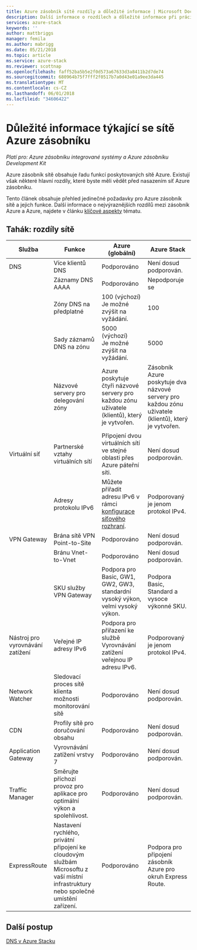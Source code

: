 ```yaml
---
title: Azure zásobník sítě rozdíly a důležité informace | Microsoft Docs
description: Další informace o rozdílech a důležité informace při práci se sítěmi v Azure zásobníku.
services: azure-stack
keywords: ''
author: mattbriggs
manager: femila
ms.author: mabrigg
ms.date: 05/21/2018
ms.topic: article
ms.service: azure-stack
ms.reviewer: scottnap
ms.openlocfilehash: faff52ba5b5e2f0d573a67633d3a8411b2d7de74
ms.sourcegitcommit: 680964b75f7fff2f0517b7a0d43e01a9ee3da445
ms.translationtype: MT
ms.contentlocale: cs-CZ
ms.lasthandoff: 06/01/2018
ms.locfileid: "34606422"
---
```

# <a name="considerations-for-azure-stack-networking"></a>Důležité informace týkající se sítě Azure zásobníku

*Platí pro: Azure zásobníku integrované systémy a Azure zásobníku Development Kit*

Azure zásobník sítě obsahuje řadu funkcí poskytovaných sítě Azure. Existují však některé hlavní rozdíly, které byste měli vědět před nasazením síť Azure zásobníku.

Tento článek obsahuje přehled jedinečné požadavky pro Azure zásobník sítě a jejich funkce. Další informace o nejvýraznějších rozdílů mezi zásobník Azure a Azure, najdete v článku [klíčové aspekty](azure-stack-considerations.md) tématu.

## <a name="cheat-sheet-networking-differences"></a>Tahák: rozdíly sítě

|Služba | Funkce | Azure (globální) | Azure Stack |
| --- | --- | --- | --- |
| DNS | Více klientů DNS | Podporováno| Není dosud podporován.|
| |Záznamy DNS AAAA|Podporováno|Nepodporuje se|
| |Zóny DNS na předplatné|100 (výchozí)<br>Je možné zvýšit na vyžádání.|100|
| |Sady záznamů DNS na zónu|5000 (výchozí)<br>Je možné zvýšit na vyžádání.|5000|
||Názvové servery pro delegování zóny|Azure poskytuje čtyři názvové servery pro každou zónu uživatele (klientů), který je vytvořen.|Zásobník Azure poskytuje dva názvové servery pro každou zónu uživatele (klientů), který je vytvořen.|
| Virtuální síť|Partnerské vztahy virtuálních sítí|Připojení dvou virtuálních sítí ve stejné oblasti přes Azure páteřní síti.|Není dosud podporován.|
| |Adresy protokolu IPv6|Můžete přiřadit adresu IPv6 v rámci [konfigurace síťového rozhraní](https://docs.microsoft.com/azure/virtual-network/virtual-network-network-interface-addresses#ip-address-versions).|Podporovaný je jenom protokol IPv4.|
|VPN Gateway|Brána sítě VPN Point-to-Site|Podporováno|Není dosud podporován.|
| |Bránu Vnet-to-Vnet|Podporováno|Není dosud podporován.|
| |SKU služby VPN Gateway|Podpora pro Basic, GW1, GW2, GW3, standardní vysoký výkon, velmi vysoký výkon. |Podpora Basic, Standard a vysoce výkonné SKU.|
|Nástroj pro vyrovnávání zatížení|Veřejné IP adresy IPv6|Podpora pro přiřazení ke službě Vyrovnávání zatížení veřejnou IP adresu IPv6.|Podporovaný je jenom protokol IPv4.|
|Network Watcher|Sledovací proces sítě klienta možnosti monitorování sítě|Podporováno|Není dosud podporován.|
|CDN|Profily sítě pro doručování obsahu|Podporováno|Není dosud podporován.|
|Application Gateway|Vyrovnávání zatížení vrstvy 7|Podporováno|Není dosud podporován.|
|Traffic Manager|Směrujte příchozí provoz pro aplikace pro optimální výkon a spolehlivost.|Podporováno|Není dosud podporován.|
|ExpressRoute|Nastavení rychlého, privátní připojení ke cloudovým službám Microsoftu z vaší místní infrastruktury nebo společné umístění zařízení.|Podporováno|Podpora pro připojení zásobník Azure pro okruh Express Route.|

## <a name="next-steps"></a>Další postup

[DNS v Azure Stacku](azure-stack-dns.md)